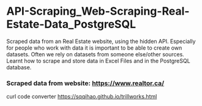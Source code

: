# API-Scraping_Web-Scraping-Real-Estate-Data_PostgreSQL

Scraped data from an Real Estate website, using the hidden API.  Especially for people who work with data it is important to be able to create own datasets. Often we rely on datasets from someone else/other sources. Learnt how to scrape and store data in Excel Files and in the PostgreSQL database.

### Scraped data from website: https://www.realtor.ca/

curl code converter https://sqqihao.github.io/trillworks.html 
